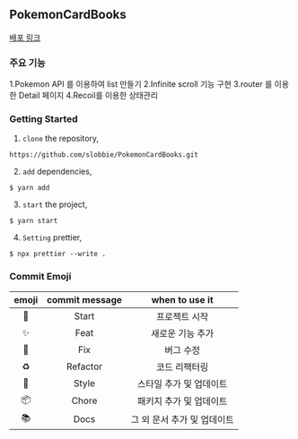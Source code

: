 ## PokemonCardBooks

[배포 링크](https://slobbie.github.io/PokemonCardBooks/)




### 주요 기능

1.Pokemon API 를 이용하여 list 만들기
2.Infinite scroll 기능 구현
3.router 를 이용한 Detail 페이지
4.Recoil를 이용한 상태관리



### Getting Started

1. `clone` the repository,

```
https://github.com/slobbie/PokemonCardBooks.git
```

2. `add` dependencies,

```
$ yarn add
```

3. `start` the project,

```
$ yarn start
```

4. `Setting` prettier,

```
$ npx prettier --write .
```

### Commit Emoji

|   emoji    | commit message |       when to use it        |
| :--------: | :------------: | :-------------------------: |
|   :tada:   |     Start      |        프로젝트 시작        |
| :sparkles: |      Feat      |      새로운 기능 추가       |
|   :bug:    |      Fix       |          버그 수정          |
| :recycle:  |    Refactor    |        코드 리팩터링        |
| :lipstick: |     Style      |   스타일 추가 및 업데이트   |
| :package:  |     Chore      |   패키지 추가 및 업데이트   |
|  :books:   |      Docs      | 그 외 문서 추가 및 업데이트 |

### <br/>

###
